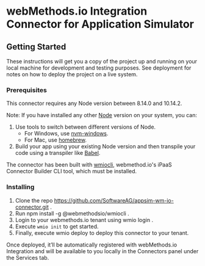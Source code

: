 # webMethods.io Integration Connector for Application Simulator
## Getting Started
These instructions will get you a copy of the project up and running on your local machine for development and testing purposes. See deployment for notes on how to deploy the project on a live system.
### Prerequisites
This connector requires any Node version between 8.14.0 and 10.14.2.

Note: If you have installed any other [Node](https://nodejs.org/dist/) version on your system, you can:
  1. Use tools to switch between different versions of Node.
     - For Windows, use [nvm-windows](https://github.com/coreybutler/nvm-windows#installation--upgrades).
     - For Mac, use [homebrew](https://brew.sh/).
  2. Build your app using your existing Node version and then transpile your code using a transpiler like [Babel](https://babeljs.io/).<br>

The connector has been built with [wmiocli](https://docs.webmethods.io/integration/developer_guide/connector_builder/#gsc.tab=0), webmethod.io's iPaaS Connector Builder CLI tool, which must be installed.
### Installing
  1. Clone the repo https://github.com/SoftwareAG/appsim-wm-io-connector.git .
  2. Run npm install -g @webmethodsio/wmiocli .
  3. Login to your webmethods.io tenant using wmio login .
  4. Execute `wmio init` to get started.
  5. Finally, execute wmio deploy to deploy this connector to your tenant.

Once deployed, it’ll be automatically registered with webMethods.io Integration and will be available to you locally in the Connectors panel under the Services tab.
